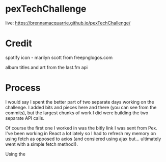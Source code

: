 # pexTechChallenge

live:
https://brennamacquarrie.github.io/pexTechChallenge/

# Credit

spotify icon - marilyn scott from freepnglogos.com

album titles and art from the last.fm api

# Process

I would say I spent the better part of two separate days working on the challenge. I added bits and pieces here and there (you can see from the commits), but the largest chunks of work I did were building the two separate API calls.

Of course the first one I worked in was the bitly link I was sent from Pex. 
I've been working in React a lot lately so I had to refresh my memory on using fetch as opposed to axios (and consiered using ajax but... ultimately went with a simple fetch method!). 

Using the <template> element was something new that I hadn't tried before (meant to hold html that isn't to be loaded immediately), but I liked that it let me keep my HTML inside the ... html doc. I found some really helpful articles on this from MDN and johnpapa.net. 

For a minute I was using the kanye.rest API to populate the album titles (it was pretty ridiculous and entertaining), but the last.fm actually let me use accurate album covers and song titles (!). Deciding where to call this API was a challenge for me. I wanted it to be in it's own function (the buildSong() fn is a bit of an eyesore), but the execution context confused me enough that I chose to keep that function as-is for now. In the future, I'd take the time to refresh my knowledge of asynchronous functions and build it using async/await. 
I also took a few tries to get the function that converts ms to hours, because I wanted to have that function handle as much as possible without needing to deal with it elsewhere. I'm sure there are a lot of different ways of doing this conversion, and I would try for something simpler in the future.

As for the styling, I chose to use SASS, because I find it keeps everything more organized for me. I try to keep really clean/dry code (this is especially valuable to me when I'm building in css). I try to comb through regularly for redundancy. 
I decided to use grid for the <main> section, although I'm more comfortable with flexbox. The grid was great but it didn't allow me to drop an ellipsis on the song titles that overlapped (underlapped?) the adjacent (album title) section. This is why I gave them set px widths. I made the app responsive on web, but on mobile, these widths render the site with a horizontal scroll. I wasn't sure if I was supposed to be testing for mobile, and preferred to spend my time on other parts of the functionality for this specific challenge!
  
As an avid spotify user (and an artist myself; I have a lot of music on Spotify and use their artist portal as well), I was stoked to build this page. I couldn't quite get the right font for the playlist title, but it's close. I had a good time building some hover states (like the reveal of the heart and ellipsis on each song).

If I were to spend more time on the design, I'd fix the mobile issues (and test it further cross-browser; Safari occasionally gives me brainfreeze), and I'd add some more fidelity to the responsiveness of (what I'm calling) the song list. 
